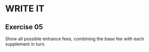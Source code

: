 # WRITE IT
## Exercise 05
Show all possible entrance fees, combining the base fee with each supplement in turn.
